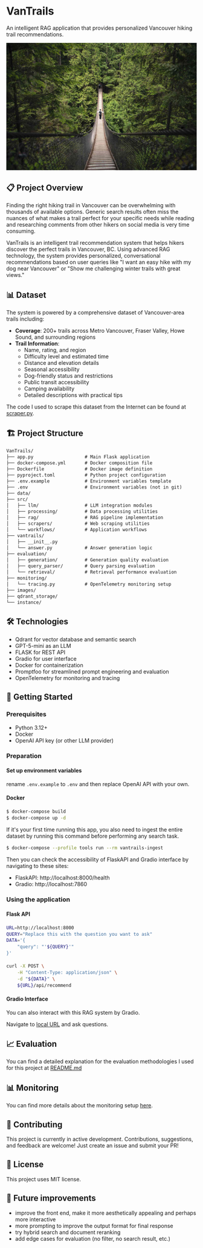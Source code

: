 # VanTrails

An intelligent RAG application that provides personalized Vancouver hiking trail recommendations.

![VanTrails Cover](images/cover.jpg)

## 📋 Project Overview

Finding the right hiking trail in Vancouver can be overwhelming with thousands of available options. Generic search results often miss the nuances of what makes a trail perfect for your specific needs while reading and researching comments from other hikers on social media is very time consuming.

VanTrails is an intelligent trail recommendation system that helps hikers discover the perfect trails in Vancouver, BC. Using advanced RAG technology, the system provides personalized, conversational recommendations based on user queries like "I want an easy hike with my dog near Vancouver" or "Show me challenging winter trails with great views."

## 📊 Dataset

The system is powered by a comprehensive dataset of Vancouver-area trails including:

- **Coverage**: 200+ trails across Metro Vancouver, Fraser Valley, Howe Sound, and surrounding regions
- **Trail Information**:
  - Name, rating, and region
  - Difficulty level and estimated time
  - Distance and elevation details
  - Seasonal accessibility
  - Dog-friendly status and restrictions
  - Public transit accessibility
  - Camping availability
  - Detailed descriptions with practical tips

The code I used to scrape this dataset from the Internet can be found at [scraper.py](src/scrapers/scraper.py).

## 🏗️ Project Structure

```
VanTrails/
├── app.py                   # Main Flask application
├── docker-compose.yml       # Docker composition file
├── Dockerfile               # Docker image definition
├── pyproject.toml           # Python project configuration
├── .env.example             # Environment variables template
├── .env                     # Environment variables (not in git)
├── data/               
├── src/
│   ├── llm/                 # LLM integration modules
│   ├── processing/          # Data processing utilities
│   ├── rag/                 # RAG pipeline implementation
│   ├── scrapers/            # Web scraping utilities
│   └── workflows/           # Application workflows
├── vantrails/
│   ├── __init__.py        
│   └── answer.py            # Answer generation logic
├── evaluation/           
│   ├── generation/          # Generation quality evaluation
│   ├── query_parser/        # Query parsing evaluation
│   └── retrieval/           # Retrieval performance evaluation
├── monitoring/
│   └── tracing.py           # OpenTelemetry monitoring setup
├── images/            
├── qdrant_storage/         
└── instance/                
```

## 🛠️ Technologies

- Qdrant for vector database and semantic search
- GPT-5-mini as an LLM
- FLASK for REST API
- Gradio for user interface
- Docker for containerization
- Promptfoo for streamlined prompt engineering and evaluation
- OpenTelemetry for monitoring and tracing

## 🚀 Getting Started

### Prerequisites
- Python 3.12+
- Docker
- OpenAI API key (or other LLM provider)

### Preparation

#### Set up environment variables

rename `.env.example` to `.env` and then replace OpenAI API with your own.

#### Docker

```bash
$ docker-compose build
$ docker-compose up -d
```

If it's your first time running this app, you also need to ingest the entire dataset by running this command before performing any search task.

```bash
$ docker-compose --profile tools run --rm vantrails-ingest
```

Then you can check the accessibility of FlaskAPI and Gradio interface by navigating to these sites:
- FlaskAPI: http://localhost:8000/health
- Gradio: http://localhost:7860

### Using the application

#### Flask API

```bash
URL=http://localhost:8000
QUERY="Replace this with the question you want to ask"
DATA='{
    "query": "'${QUERY}'"
}'

curl -X POST \
    -H "Content-Type: application/json" \
    -d "${DATA}" \
    ${URL}/api/recommend
```

#### Gradio Interface

You can also interact with this RAG system by Gradio.

Navigate to [local URL](http://127.0.0.1:7860) and ask questions.

## 📈 Evaluation

You can find a detailed explanation for the evaluation methodologies I used for this project at [README.md](evaluation/README.md)

## 📊 Monitoring

You can find more details about the monitoring setup [here](monitoring/tracing.py).

## 🤝 Contributing

This project is currently in active development. Contributions, suggestions, and feedback are welcome! Just create an issue and submit your PR!

## 📄 License

This project uses MIT license.

## 🔮 Future improvements

- improve the front end, make it more aesthetically appealing and perhaps more interactive
- more prompting to improve the output format for final response
- try hybrid search and document reranking
- add edge cases for evaluation (no filter, no search result, etc.)
